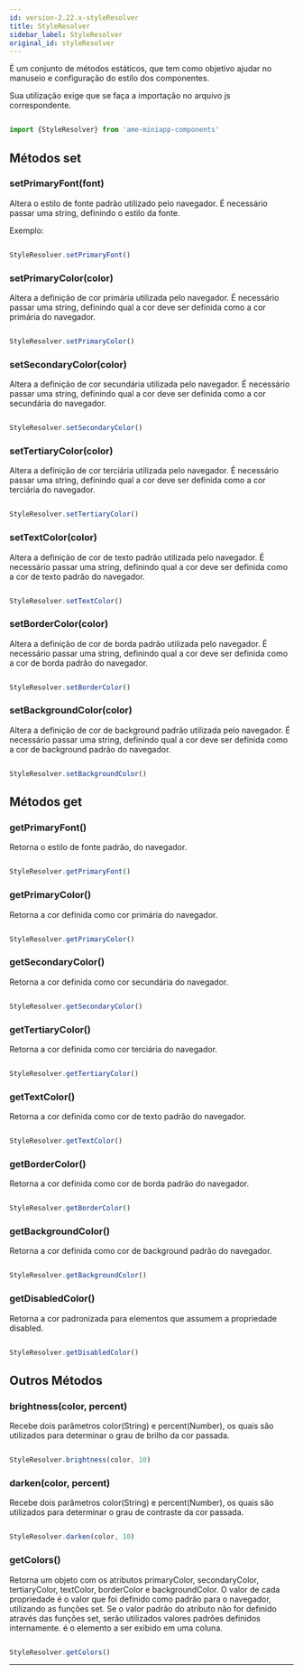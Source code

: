 ```yaml
---
id: version-2.22.x-styleResolver
title: StyleResolver
sidebar_label: StyleResolver
original_id: styleResolver
---
```


É um conjunto de métodos estáticos, que tem como objetivo ajudar no manuseio e configuração do estilo dos componentes.

Sua utilização exige que se faça a importação no arquivo js correspondente.

```jsx harmony

import {StyleResolver} from 'ame-miniapp-components'

```

## Métodos set

### setPrimaryFont(font)

 Altera o estilo de fonte padrão utilizado pelo navegador. É necessário passar uma string, definindo o estilo da fonte.

 

 Exemplo:

```jsx harmony

StyleResolver.setPrimaryFont()

```

### setPrimaryColor(color)

Altera a definição de cor primária utilizada pelo navegador. É necessário passar uma string, definindo qual a cor deve ser definida como a cor primária do navegador.

```jsx harmony

StyleResolver.setPrimaryColor()

```

### setSecondaryColor(color)

Altera a definição de cor secundária utilizada pelo navegador. É necessário passar uma string, definindo qual a cor deve ser definida como a cor secundária do navegador.

```jsx harmony

StyleResolver.setSecondaryColor()

```

### setTertiaryColor(color)

 Altera a definição de cor terciária utilizada pelo navegador. É necessário passar uma string, definindo qual a cor deve ser definida como a cor terciária do navegador.

 ```jsx harmony

StyleResolver.setTertiaryColor()

```

### setTextColor(color)

 Altera a definição de cor de texto padrão utilizada pelo navegador. É necessário passar uma string, definindo qual a cor deve ser definida como a cor de texto padrão do navegador.

 ```jsx harmony

StyleResolver.setTextColor()

```

### setBorderColor(color)
 Altera a definição de cor de borda padrão utilizada pelo navegador. É necessário passar uma string, definindo qual a cor deve ser definida como a cor de borda padrão do navegador.

 ```jsx harmony

StyleResolver.setBorderColor()

```

### setBackgroundColor(color)
 Altera a definição de cor de background padrão utilizada pelo navegador. É necessário passar uma string, definindo qual a cor deve ser definida como a cor de background padrão do navegador.

 ```jsx harmony

StyleResolver.setBackgroundColor()

```

## Métodos get

### getPrimaryFont()

 Retorna o estilo de fonte padrão, do navegador.

  ```jsx harmony

StyleResolver.getPrimaryFont()

```

### getPrimaryColor()
 Retorna a cor definida como cor primária do navegador.

  ```jsx harmony

StyleResolver.getPrimaryColor()

```

### getSecondaryColor()
 Retorna a cor definida como cor secundária do navegador.

  ```jsx harmony

StyleResolver.getSecondaryColor()

```

### getTertiaryColor()
 Retorna a cor definida como cor terciária do navegador.

  ```jsx harmony

StyleResolver.getTertiaryColor()

```

### getTextColor()

 Retorna a cor definida como cor de texto padrão do navegador.

  ```jsx harmony

StyleResolver.getTextColor()

```

### getBorderColor()
 Retorna a cor definida como cor de borda padrão do navegador.

  ```jsx harmony

StyleResolver.getBorderColor()

```

### getBackgroundColor()

 Retorna a cor definida como cor de background padrão do navegador.

  ```jsx harmony

StyleResolver.getBackgroundColor()

```

### getDisabledColor()

 Retorna a cor padronizada para elementos que assumem a propriedade disabled.

  ```jsx harmony

StyleResolver.getDisabledColor()

```

## Outros Métodos

### brightness(color, percent)

 Recebe dois parâmetros color(String) e percent(Number), os quais são utilizados para determinar o grau de brilho da cor passada.

  ```jsx harmony

StyleResolver.brightness(color, 10)

```

### darken(color, percent)
 Recebe dois parâmetros color(String) e percent(Number), os quais são utilizados para determinar o grau de contraste da cor passada.

  ```jsx harmony

StyleResolver.darken(color, 10)

```

### getColors()

Retorna um objeto com os atributos primaryColor, secondaryColor, tertiaryColor, textColor, borderColor e backgroundColor. O valor de cada propriedade é o valor que foi definido como padrão para o navegador, utilizando as funções set. Se o valor padrão do atributo não for definido através das funções set, serão utilizados valores padrões definidos internamente. é o elemento a ser exibido em uma coluna.

 ```jsx harmony

StyleResolver.getColors()

```

--- 
